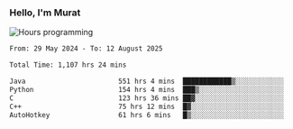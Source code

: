 ### Hello, I'm Murat
<picture>
  <img src="https://wakatime.com/badge/user/eddcd7fe-d4ee-4c18-ab18-375b9a454019.svg" alt="Hours programming" title="Time well spent 🙃" />
</picture>
<!--START_SECTION:wakatime-->

```txt
From: 29 May 2024 - To: 12 August 2025

Total Time: 1,107 hrs 24 mins

Java                       551 hrs 4 mins  ████████████▒░░░░░░░░░░░░   49.47 %
Python                     154 hrs 4 mins  ███▒░░░░░░░░░░░░░░░░░░░░░   13.83 %
C                          123 hrs 36 mins ██▓░░░░░░░░░░░░░░░░░░░░░░   11.10 %
C++                        75 hrs 12 mins  █▓░░░░░░░░░░░░░░░░░░░░░░░   06.75 %
AutoHotkey                 61 hrs 6 mins   █▒░░░░░░░░░░░░░░░░░░░░░░░   05.49 %
```

<!--END_SECTION:wakatime-->

